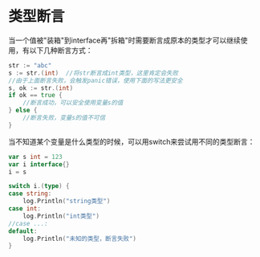 # 类型断言
当一个值被"装箱"到interface再"拆箱"时需要断言成原本的类型才可以继续使用，有以下几种断言方式：

```Go
str := "abc"
s := str.(int)  //将str断言成int类型，这里肯定会失败
//由于上面断言失败，会触发panic错误，使用下面的写法更安全
s, ok := str.(int)
if ok == true {
	//断言成功，可以安全使用变量s的值
} else {
	//断言失败，变量s的值不可信
}
```

当不知道某个变量是什么类型的时候，可以用switch来尝试用不同的类型断言：
```Go
var s int = 123
var i interface{}
i = s

switch i.(type) {
case string:
    log.Println("string类型")
case int:
    log.Println("int类型")
//case ...:
default:
    log.Println("未知的类型，断言失败")
}
```